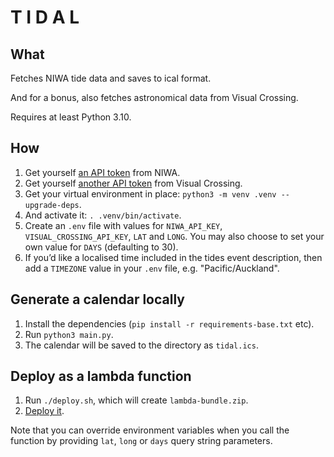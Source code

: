 T I D A L
=========


What
----

Fetches NIWA tide data and saves to ical format.

And for a bonus, also fetches astronomical data from Visual Crossing.

Requires at least Python 3.10.

How
---

1. Get yourself [an API token](https://developer.niwa.co.nz) from NIWA.
1. Get yourself [another API token](https://www.visualcrossing.com/account) from Visual Crossing.
1. Get your virtual environment in place: `python3 -m venv .venv --upgrade-deps`.
1. And activate it: `. .venv/bin/activate`.
1. Create an `.env` file with values for `NIWA_API_KEY`, `VISUAL_CROSSING_API_KEY`, `LAT` and `LONG`. You may also choose to set your own value for `DAYS` (defaulting to 30).
1. If you’d like a localised time included in the tides event description, then add a `TIMEZONE` value in your `.env` file, e.g. "Pacific/Auckland".

Generate a calendar locally
---------------------------

1. Install the dependencies (`pip install -r requirements-base.txt` etc).
1. Run `python3 main.py`.
1. The calendar will be saved to the directory as `tidal.ics`.

Deploy as a lambda function
---------------------------

1. Run `./deploy.sh`, which will create `lambda-bundle.zip`.
1. [Deploy it](https://docs.aws.amazon.com/lambda/latest/dg/python-package.html#python-package-create-update).

Note that you can override environment variables when you call the function by providing `lat`, `long` or `days` query string parameters.
